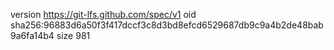 version https://git-lfs.github.com/spec/v1
oid sha256:96883d6a50f3f417dccf3c8d3bd8efcd6529687db9c9a4b2de48bab9a6fa14b4
size 981
